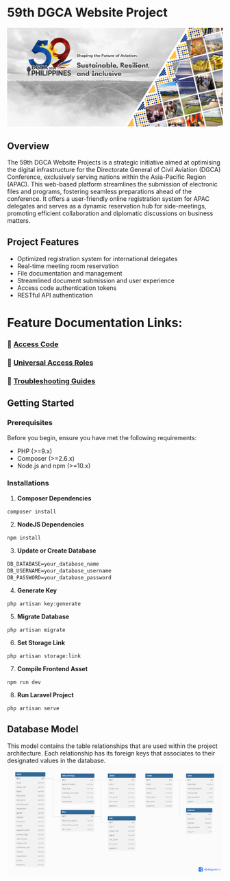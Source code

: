 # 59th DGCA Website Project
![DGCA Database Model](public/img/readme/dgca-banner.jpg)
## Overview

The 59th DGCA Website Projects is a strategic initiative aimed at optimising the digital infrastructure for the Directorate General of Civil Aviation (DGCA) Conference, exclusively serving nations within the Asia-Pacific Region (APAC). This web-based platform streamlines the submission of electronic files and programs, fostering seamless preparations ahead of the conference. It offers a user-friendly online registration system for APAC delegates and serves as a dynamic reservation hub for side-meetings, promoting efficient collaboration and diplomatic discussions on business matters.


## Project Features
- Optimized registration system for international delegates
- Real-time meeting room reservation
- File documentation and management
- Streamlined document submission and user experience
- Access code authentication tokens
- RESTful API authentication

# Feature Documentation Links:
### 🔗 [Access Code](documentation/accesscode.md)
### 🔗 [Universal Access Roles](documentation/access_rolesd.md)
### 🔗 [Troubleshooting Guides](documentation/troubleshooting_guides.md)



## Getting Started

### Prerequisites
Before you begin, ensure you have met the following requirements:

- PHP (>=9.x)
- Composer (>=2.6.x)
- Node.js and npm (>=10.x)


### Installations
1. **Composer Dependencies**
```
composer install
```
2. **NodeJS Dependencies**
```
npm install
```
3. **Update or Create Database**
```
DB_DATABASE=your_database_name
DB_USERNAME=your_database_username
DB_PASSWORD=your_database_password
```
4. **Generate Key**
```
php artisan key:generate
```
5. **Migrate Database**
```
php artisan migrate
```
6. **Set Storage Link**
```
php artisan storage:link
```
7. **Compile Frontend Asset**
```
npm run dev
```
8. **Run Laravel Project**
```
php artisan serve
```

## Database Model
This model contains the table relationships that are used within the project architecture. Each relationship has its foreign keys that associates to their designated values in the database.
![DGCA Database Model](public/img/readme/dgcaDB-model.png)



